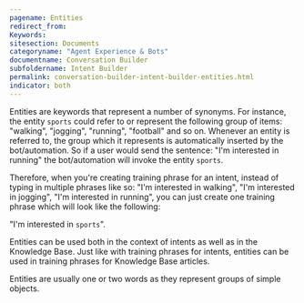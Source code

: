```yaml
---
pagename: Entities
redirect_from:
Keywords:
sitesection: Documents
categoryname: "Agent Experience & Bots"
documentname: Conversation Builder
subfoldername: Intent Builder
permalink: conversation-builder-intent-builder-entities.html
indicator: both
---
```


Entities are keywords that represent a number of synonyms. For instance, the entity `sports` could refer to or represent the following group of items: "walking", "jogging", "running", "football" and so on. Whenever an entity is referred to, the group which it represents is automatically inserted by the bot/automation. So if a user would send the sentence: "I'm interested in running" the bot/automation will invoke the entity `sports`.

Therefore, when you're creating training phrase for an intent, instead of typing in multiple phrases like so: "I'm interested in walking", "I'm interested in jogging", "I'm interested in running", you can just create one training phrase which will look like the following:

"I'm interested in `sports`".

Entities can be used both in the context of intents as well as in the Knowledge Base. Just like with training phrases for intents, entities can be used in training phrases for Knowledge Base articles.

Entities are usually one or two words as they represent groups of simple objects.
